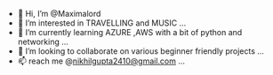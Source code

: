 - 👋 Hi, I’m @Maximalord
- 👀 I’m interested in TRAVELLING and MUSIC ...
- 🌱 I’m currently learning AZURE ,AWS with a bit of python and networking ...
- 💞️ I’m looking to collaborate on various beginner friendly projects ...
- 📫 reach me @nikhilgupta2410@gmail.com ...

<!---
Maximalord/Maximalord is a ✨ special ✨ repository because its `README.md` (this file) appears on your GitHub profile.
You can click the Preview link to take a look at your changes.
--->
